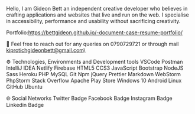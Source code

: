 Hello, I am Gideon Bett an independent creative developer who believes in crafting applications and websites that live and run on the web.
I specialise in accessibility, performance and usability without sacrificing creativity.

Portfolio:https://bettgideon.github.io/-document-case-resume-portfolio/

📱   Feel free to reach out for any queries on 0790729721 or through mail kiprotichgideonbett@gmail.com\


⚙  Technologies, Environments and Development tools
VSCode Postman IntelliJ IDEA Netlify Firebase HTML5 CCS3 JavaScript Bootstrap NodeJS  Sass Heroku PHP MySQL Git Npm  jQuery Prettier Markdown WebStorm PhpStorm Stack Overflow Apache Play Store Windows 10 Android Linux GitHub Ubuntu

🌐  Social Networks
Twitter Badge Facebook Badge Instagram Badge Linkedin Badge


